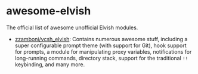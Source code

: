 # awesome-elvish

The official list of awesome unofficial Elvish modules.

* [zzamboni/vcsh_elvish](https://github.com/zzamboni/vcsh_elvish): Contains numerous awesome stuff, including a super configurable prompt theme (with support for Git), hook support for prompts, a module for manipulating proxy variables, notifications for long-running commands, directory stack, support for the traditional `!!` keybinding, and many more.
